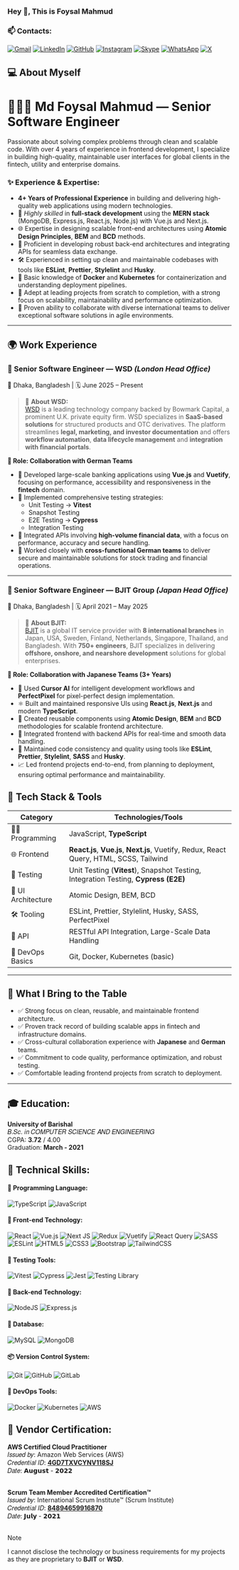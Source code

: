 ### Hey 👋, This is Foysal Mahmud

### 📫 Contacts:
[![Gmail](https://img.shields.io/badge/Gmail-D14836?style=for-the-badge&logo=gmail&logoColor=white)](mailto:foysalmahmud.swe@gmail.com) 
[![LinkedIn](https://img.shields.io/badge/linkedin-%230077B5.svg?style=for-the-badge&logo=linkedin&logoColor=white)](https://www.linkedin.com/in/md-foysal-mahmud/)
[![GitHub](https://img.shields.io/badge/github-%23121011.svg?style=for-the-badge&logo=github&logoColor=white)](https://github.com/foysal-mahmud)
[![Instagram](https://img.shields.io/badge/Instagram-%23E4405F.svg?style=for-the-badge&logo=Instagram&logoColor=white)](https://www.instagram.com/foysal__mahmud_?igsh=MXV2d3F0cDNvZTcyeg==)
[![Skype](https://img.shields.io/badge/Skype-%2300AFF0.svg?style=for-the-badge&logo=Skype&logoColor=white)](https://join.skype.com/invite/pKFXKxC9OHCw)
[![WhatsApp](https://img.shields.io/badge/WhatsApp-25D366?style=for-the-badge&logo=whatsapp&logoColor=white)](https://www.linkedin.com/in/md-foysal-mahmud/)
[![X](https://img.shields.io/badge/X-%23000000.svg?style=for-the-badge&logo=X&logoColor=white)](https://www.linkedin.com/in/md-foysal-mahmud/)


## 💻 **About Myself**  
# 🧑🏻‍💻 Md Foysal Mahmud — Senior Software Engineer
Passionate about solving complex problems through clean and scalable code. With over 4 years of experience in frontend development, I specialize in building high-quality, maintainable user interfaces for global clients in the fintech, utility and enterprise domains.


### ✨ Experience & Expertise:

- **4+ Years of Professional Experience** in building and delivering high-quality web applications using modern technologies.  
- 🚀 _Highly skilled_ in **full-stack development** using the **MERN stack** (MongoDB, Express.js, React.js, Node.js) with Vue.js and Next.js.  
- 🌐 Expertise in designing scalable front-end architectures using **Atomic Design Principles**, **BEM** and **BCD** methods.  
- 🔧 Proficient in developing robust back-end architectures and integrating APIs for seamless data exchange.  
- 🛠️ Experienced in setting up clean and maintainable codebases with tools like **ESLint**, **Prettier**, **Stylelint** and **Husky**.  
- 🐳 Basic knowledge of **Docker** and **Kubernetes** for containerization and understanding deployment pipelines.  
- 🎯 Adept at leading projects from scratch to completion, with a strong focus on scalability, maintainability and performance optimization.  
- 🤝 Proven ability to collaborate with diverse international teams to deliver exceptional software solutions in agile environments.  

---

## 🌍 **Work Experience**

### 🏢 Senior Software Engineer — WSD *(London Head Office)*  
📍 Dhaka, Bangladesh | 🗓️ June 2025 – Present  

> 🔹 **About WSD:**  
> [WSD](https://www.wsd.com) is a leading technology company backed by Bowmark Capital, a prominent U.K. private equity firm. WSD specializes in **SaaS-based solutions** for structured products and OTC derivatives. The platform streamlines **legal, marketing, and investor documentation** and offers **workflow automation**, **data lifecycle management** and **integration with financial portals**.

**🤝 Role: Collaboration with German Teams**

- 🏦 Developed large-scale banking applications using **Vue.js** and **Vuetify**, focusing on performance, accessibility and responsiveness in the **fintech** domain.
- 🧪 Implemented comprehensive testing strategies:
  - Unit Testing → **Vitest**
  - Snapshot Testing  
  - E2E Testing → **Cypress**
  - Integration Testing
- 🔌 Integrated APIs involving **high-volume financial data**, with a focus on performance, accuracy and secure handling.
- 👥 Worked closely with **cross-functional German teams** to deliver secure and maintainable solutions for stock trading and financial operations.

---

### 🏢 Senior Software Engineer — BJIT Group *(Japan Head Office)*  
📍 Dhaka, Bangladesh | 🗓️ April 2021 – May 2025  

> 🔹 **About BJIT:**  
> [BJIT](https://www.bjitgroup.com) is a global IT service provider with **8 international branches** in Japan, USA, Sweden, Finland, Netherlands, Singapore, Thailand, and Bangladesh. With **750+ engineers**, BJIT specializes in delivering **offshore, onshore, and nearshore development** solutions for global enterprises.

**🤝 Role: Collaboration with Japanese Teams (3+ Years)**

- 🧠 Used **Cursor AI** for intelligent development workflows and **PerfectPixel** for pixel-perfect design implementation.
- ⚛️ Built and maintained responsive UIs using **React.js**, **Next.js** and modern **TypeScript**.
- 🧩 Created reusable components using **Atomic Design**, **BEM** and **BCD** methodologies for scalable frontend architecture.
- 🔗 Integrated frontend with backend APIs for real-time and smooth data handling.
- 🎯 Maintained code consistency and quality using tools like **ESLint**, **Prettier**, **Stylelint**, **SASS** and **Husky**.
- 📈 Led frontend projects end-to-end, from planning to deployment, ensuring optimal performance and maintainability.



## 🚀 **Tech Stack & Tools**

| Category             | Technologies/Tools                                                                 |
|----------------------|------------------------------------------------------------------------------------|
| 👨‍💻 Programming      | JavaScript, **TypeScript**                                                        |
| 🌐 Frontend           | **React.js**, **Vue.js**, **Next.js**, Vuetify, Redux, React Query, HTML, SCSS, Tailwind |
| 🧪 Testing            | Unit Testing (**Vitest**), Snapshot Testing, Integration Testing, **Cypress (E2E)** |
| 🎨 UI Architecture    | Atomic Design, BEM, BCD                                                            |
| 🛠️ Tooling           | ESLint, Prettier, Stylelint, Husky, SASS, PerfectPixel                             |
| 🔌 API               | RESTful API Integration, Large-Scale Data Handling                                 |
| 🐳 DevOps Basics      | Git, Docker, Kubernetes (basic)                                                   |

---

## 🌟 **What I Bring to the Table**

- ✅ Strong focus on clean, reusable, and maintainable frontend architecture.
- ✅ Proven track record of building scalable apps in fintech and infrastructure domains.
- ✅ Cross-cultural collaboration experience with **Japanese** and **German** teams.
- ✅ Commitment to code quality, performance optimization, and robust testing.
- ✅ Comfortable leading frontend projects from scratch to deployment.

---

 ## 🎓 Education:
 **University of Barishal** <br>
 𝐵.𝑆𝑐. 𝑖𝑛 𝐶𝑂𝑀𝑃𝑈𝑇𝐸𝑅 𝑆𝐶𝐼𝐸𝑁𝐶𝐸 𝐴𝑁𝐷 𝐸𝑁𝐺𝐼𝑁𝐸𝐸𝑅𝐼𝑁𝐺 <br>
CGPA: <b> 3.72</b> / 4.00 <br>
Graduation: **March - 2021**

 ## 🔰 Technical Skills:
 #### 🔖 Programming Language:
 ![TypeScript](https://img.shields.io/badge/typescript-%23007ACC.svg?style=for-the-badge&logo=typescript&logoColor=white)
 ![JavaScript](https://img.shields.io/badge/javascript-%23323330.svg?style=for-the-badge&logo=javascript&logoColor=%23F7DF1E)

  #### 📓 Front-end Technology:
 ![React](https://img.shields.io/badge/react-%2320232a.svg?style=for-the-badge&logo=react&logoColor=%2361DAFB)
 ![Vue.js](https://img.shields.io/badge/vuejs-%2335495e.svg?style=for-the-badge&logo=vuedotjs&logoColor=%234FC08D)
 ![Next JS](https://img.shields.io/badge/Next-black?style=for-the-badge&logo=next.js&logoColor=white)
 ![Redux](https://img.shields.io/badge/redux-%23593d88.svg?style=for-the-badge&logo=redux&logoColor=white)
 ![Vuetify](https://img.shields.io/badge/Vuetify-1867C0?style=for-the-badge&logo=vuetify&logoColor=white)
 ![React Query](https://img.shields.io/badge/-React%20Query-FF4154?style=for-the-badge&logo=react%20query&logoColor=white)
 ![SASS](https://img.shields.io/badge/SASS-hotpink.svg?style=for-the-badge&logo=SASS&logoColor=white)
 ![ESLint](https://img.shields.io/badge/ESLint-4B3263?style=for-the-badge&logo=eslint&logoColor=white)
 ![HTML5](https://img.shields.io/badge/html5-%23E34F26.svg?style=for-the-badge&logo=html5&logoColor=white)
 ![CSS3](https://img.shields.io/badge/css3-%231572B6.svg?style=for-the-badge&logo=css3&logoColor=white)
 ![Bootstrap](https://img.shields.io/badge/bootstrap-%238511FA.svg?style=for-the-badge&logo=bootstrap&logoColor=white)
 ![TailwindCSS](https://img.shields.io/badge/tailwindcss-%2338B2AC.svg?style=for-the-badge&logo=tailwind-css&logoColor=white)

 #### 🧪 Testing Tools:
![Vitest](https://img.shields.io/badge/Vitest-6E9F18?style=for-the-badge&logo=vitest&logoColor=white)
![Cypress](https://img.shields.io/badge/Cypress-17202C?style=for-the-badge&logo=cypress&logoColor=white)
![Jest](https://img.shields.io/badge/Jest-C21325?style=for-the-badge&logo=jest&logoColor=white)
![Testing Library](https://img.shields.io/badge/Testing%20Library-E33332?style=for-the-badge&logo=testing-library&logoColor=white)

 #### 📮 Back-end Technology:
 ![NodeJS](https://img.shields.io/badge/node.js-6DA55F?style=for-the-badge&logo=node.js&logoColor=white)
 ![Express.js](https://img.shields.io/badge/express.js-%23404d59.svg?style=for-the-badge&logo=express&logoColor=%2361DAFB)

 #### 📒 Database:
 ![MySQL](https://img.shields.io/badge/mysql-4479A1.svg?style=for-the-badge&logo=mysql&logoColor=white)
 ![MongoDB](https://img.shields.io/badge/MongoDB-%234ea94b.svg?style=for-the-badge&logo=mongodb&logoColor=white)

  #### 📦 Version Control System:
  ![Git](https://img.shields.io/badge/git-%23F05033.svg?style=for-the-badge&logo=git&logoColor=white)
  ![GitHub](https://img.shields.io/badge/github-%23121011.svg?style=for-the-badge&logo=github&logoColor=white)
  ![GitLab](https://img.shields.io/badge/gitlab-%23181717.svg?style=for-the-badge&logo=gitlab&logoColor=white)

  #### 🐳 DevOps Tools:
  ![Docker](https://img.shields.io/badge/docker-%230db7ed.svg?style=for-the-badge&logo=docker&logoColor=white)
  ![Kubernetes](https://img.shields.io/badge/kubernetes-%23326ce5.svg?style=for-the-badge&logo=kubernetes&logoColor=white)
  ![AWS](https://img.shields.io/badge/AWS-%23FF9900.svg?style=for-the-badge&logo=amazon-aws&logoColor=white)

  ## 📜 Vendor Certification:
  **AWS Certified Cloud Practitioner** <br>
  𝐼𝑠𝑠𝑢𝑒𝑑 𝑏𝑦: Amazon Web Services (AWS) <br>
  𝐶𝑟𝑒𝑑𝑒𝑛𝑡𝑖𝑎𝑙 𝐼𝐷: [**4GD7TXVCYNV118SJ**](https://www.credly.com/badges/93ca5f8e-f04d-4281-9727-2c0796355752) <br>
  𝐷𝑎𝑡𝑒: 𝗔𝘂𝗴𝘂𝘀𝘁 - 𝟮𝟬𝟮𝟮 <br><br>
  
  
  **Scrum Team Member Accredited Certification™** <br>
  𝐼𝑠𝑠𝑢𝑒𝑑 𝑏𝑦:  International Scrum Institute™ (Scrum Institute) <br>
  𝐶𝑟𝑒𝑑𝑒𝑛𝑡𝑖𝑎𝑙 𝐼𝐷: [**84894659916870**](https://www.scrum-institute.org/badges/84894659916870) <br>
  𝐷𝑎𝑡𝑒: 𝗝𝘂𝗹𝘆 - 𝟮𝟬𝟮𝟭 <br><br>

  > [!NOTE]
> I cannot disclose the technology or business requirements for my projects as they are proprietary to **BJIT** or **WSD**.
